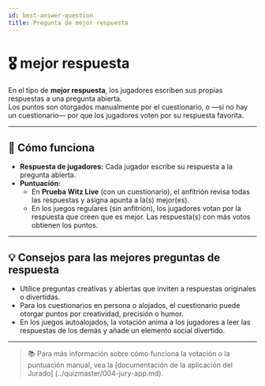 ```yaml
---
id: best-answer-question
title: Pregunta de mejor respuesta
---
```


# 🎖️ mejor respuesta

En el tipo de **mejor respuesta**, los jugadores escriben sus propias respuestas a una pregunta abierta.\
Los puntos son otorgados manualmente por el cuestionario, o —si no hay un cuestionario— por que los jugadores voten por su respuesta favorita.

---

## 📝 Cómo funciona

- **Respuesta de jugadores:** Cada jugador escribe su respuesta a la pregunta abierta.
- **Puntuación:**
    - En **Prueba Witz Live** (con un cuestionario), el anfitrión revisa todas las respuestas y asigna apunta a la(s) mejor(es).
    - En los juegos regulares (sin anfitrión), los jugadores votan por la respuesta que creen que es mejor. Las respuesta(s) con más votos obtienen los puntos.

---

## 💡 Consejos para las mejores preguntas de respuesta

- Utilice preguntas creativas y abiertas que inviten a respuestas originales o divertidas.
- Para los cuestionarios en persona o alojados, el cuestionario puede otorgar puntos por creatividad, precisión o humor.
- En los juegos autoalojados, la votación anima a los jugadores a leer las respuestas de los demás y añade un elemento social divertido.

---

> 📚 Para más información sobre cómo funciona la votación o la puntuación manual, vea la [documentación de la aplicación del Jurado] (../quizmaster/004-jury-app.md).
